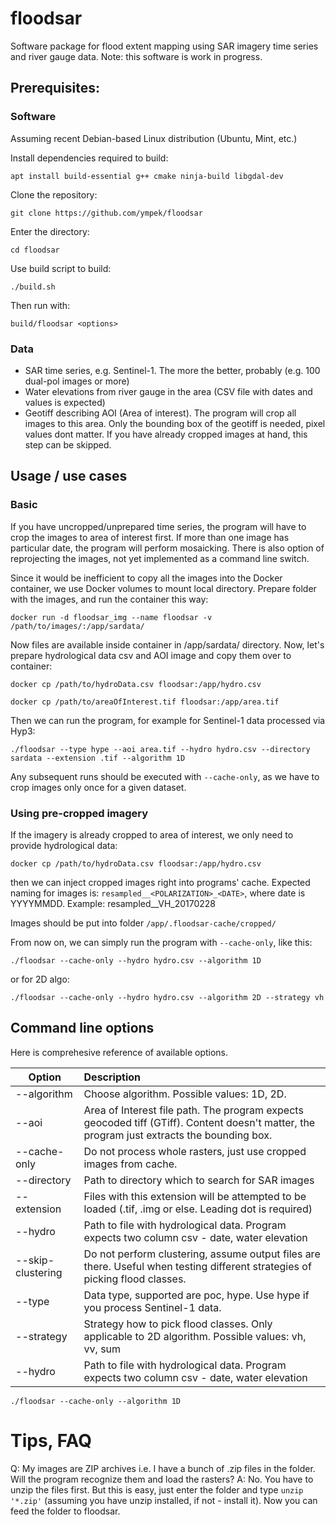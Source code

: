 # floodsar

Software package for flood extent mapping using SAR imagery time series and river gauge data. Note: this software is work in progress.

## Prerequisites:

### Software

Assuming recent Debian-based Linux distribution (Ubuntu, Mint, etc.)

Install dependencies required to build:

```apt install build-essential g++ cmake ninja-build libgdal-dev```

Clone the repository:

```git clone https://github.com/ympek/floodsar```

Enter the directory:

```cd floodsar```

Use build script to build:

```
./build.sh
```

Then run with:

```
build/floodsar <options>
```

### Data 
* SAR time series, e.g. Sentinel-1. The more the better, probably (e.g. 100 dual-pol images or more)
* Water elevations from river gauge in the area (CSV file with dates and values is expected)
* Geotiff describing AOI (Area of interest). The program will crop all images to this area. Only the bounding box of the geotiff is needed, pixel values dont matter. If you have already cropped images at hand, this step can be skipped.

## Usage / use cases

### Basic

If you have uncropped/unprepared time series, the program will have to crop the images to area of interest first. If more than one image has particular date, the program will perform mosaicking. There is also option of reprojecting the images, not yet implemented as a command line switch.

Since it would be inefficient to copy all the images into the Docker container, we use Docker volumes to mount local directory. Prepare folder with the images, and run the container this way:

```docker run -d floodsar_img --name floodsar -v /path/to/images/:/app/sardata/```

Now files are available inside container in /app/sardata/ directory. Now, let's prepare hydrological data csv and AOI image and copy them over to container:

```docker cp /path/to/hydroData.csv floodsar:/app/hydro.csv```

```docker cp /path/to/areaOfInterest.tif floodsar:/app/area.tif```

Then we can run the program, for example for Sentinel-1 data processed via Hyp3:

```
./floodsar --type hype --aoi area.tif --hydro hydro.csv --directory sardata --extension .tif --algorithm 1D
```

Any subsequent runs should be executed with `--cache-only`, as we have to crop images only once for a given dataset.

### Using pre-cropped imagery

If the imagery is already cropped to area of interest, we only need to provide hydrological data:

```docker cp /path/to/hydroData.csv floodsar:/app/hydro.csv```

then we can inject cropped images right into programs' cache. Expected naming for images is:
`resampled__<POLARIZATION>_<DATE>`, where date is YYYYMMDD. Example: resampled__VH_20170228

Images should be put into folder `/app/.floodsar-cache/cropped/`

From now on, we can simply run the program with `--cache-only`, like this:

```
./floodsar --cache-only --hydro hydro.csv --algorithm 1D
```

or for 2D algo:

```
./floodsar --cache-only --hydro hydro.csv --algorithm 2D --strategy vh
```

## Command line options

Here is comprehesive reference of available options.

| Option       |      Description      | 
|-------------|:-------------|
| --algorithm |  Choose algorithm. Possible values: 1D, 2D. |
| --aoi | Area of Interest file path. The program expects geocoded tiff (GTiff). Content doesn't matter, the program just extracts the bounding box.
| --cache-only |    Do not process whole rasters, just use cropped images from cache.   |
| --directory | Path to directory which to search for SAR images |
| --extension | Files with this extension will be attempted to be loaded (.tif, .img or else. Leading dot is required) |
| --hydro | Path to file with hydrological data. Program expects two column csv - date, water elevation   |
| --skip-clustering |    Do not perform clustering, assume output files are there. Useful when testing different strategies of picking flood classes.   |
| --type | Data type, supported are poc, hype. Use hype if you process Sentinel-1 data. |
| --strategy | Strategy how to pick flood classes. Only applicable to 2D algorithm. Possible values: vh, vv, sum |
| --hydro | Path to file with hydrological data. Program expects two column csv - date, water elevation   |

```
./floodsar --cache-only --algorithm 1D
```

# Tips, FAQ

Q: My images are ZIP archives i.e. I have a bunch of .zip files in the folder. Will the program recognize them and load the rasters?
A: No. You have to unzip the files first. But this is easy, just enter the folder and type `unzip '*.zip'` (assuming you have unzip installed, if not - install it). Now you can feed the folder to floodsar.
